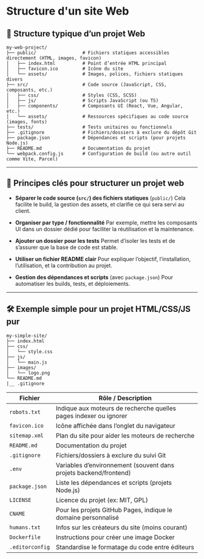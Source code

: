 # Structure d'un site Web

## 📁 Structure typique d’un projet Web

```plaintext
my-web-project/
├── public/                 # Fichiers statiques accessibles directement (HTML, images, favicon)
│   ├── index.html          # Point d’entrée HTML principal
│   ├── favicon.ico         # Icône du site
│   └── assets/             # Images, polices, fichiers statiques divers
├── src/                    # Code source (JavaScript, CSS, composants, etc.)
│   ├── css/                # Styles (CSS, SCSS)
│   ├── js/                 # Scripts JavaScript (ou TS)
│   ├── components/         # Composants UI (React, Vue, Angular, etc.)
│   └── assets/             # Ressources spécifiques au code source (images, fonts)
├── tests/                  # Tests unitaires ou fonctionnels
├── .gitignore              # Fichiers/dossiers à exclure du dépôt Git
├── package.json            # Dépendances et scripts (pour projets Node.js)
├── README.md               # Documentation du projet
└── webpack.config.js       # Configuration de build (ou autre outil comme Vite, Parcel)
```

---

## 🔑 Principes clés pour structurer un projet web

* **Séparer le code source (`src/`) des fichiers statiques** (`public/`)
  Cela facilite le build, la gestion des assets, et clarifie ce qui sera servi au client.

* **Organiser par type / fonctionnalité**
  Par exemple, mettre les composants UI dans un dossier dédié pour faciliter la réutilisation et la maintenance.

* **Ajouter un dossier pour les tests**
  Permet d’isoler les tests et de s’assurer que la base de code est stable.

* **Utiliser un fichier README clair**
  Pour expliquer l’objectif, l’installation, l’utilisation, et la contribution au projet.

* **Gestion des dépendances et scripts** (avec `package.json`)
  Pour automatiser les builds, tests, et déploiements.

---

## 🛠️ Exemple simple pour un projet HTML/CSS/JS pur

```plaintext
my-simple-site/
├── index.html
├── css/
│   └── style.css
├── js/
│   └── main.js
├── images/
│   └── logo.png
└── README.md
|__ .gitignore 
```

| Fichier         | Rôle / Description                                                |
| --------------- | ----------------------------------------------------------------- |
| `robots.txt`    | Indique aux moteurs de recherche quelles pages indexer ou ignorer |
| `favicon.ico`   | Icône affichée dans l’onglet du navigateur                        |
| `sitemap.xml`   | Plan du site pour aider les moteurs de recherche                  |
| `README.md`     | Documentation du projet                                           |
| `.gitignore`    | Fichiers/dossiers à exclure du suivi Git                          |
| `.env`          | Variables d’environnement (souvent dans projets backend/frontend) |
| `package.json`  | Liste les dépendances et scripts (projets Node.js)                |
| `LICENSE`       | Licence du projet (ex: MIT, GPL)                                  |
| `CNAME`         | Pour les projets GitHub Pages, indique le domaine personnalisé    |
| `humans.txt`    | Infos sur les créateurs du site (moins courant)                   |
| `Dockerfile`    | Instructions pour créer une image Docker                          |
| `.editorconfig` | Standardise le formatage du code entre éditeurs                   |

